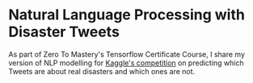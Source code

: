 # Natural Language Processing with Disaster Tweets

As part of Zero To Mastery's Tensorflow Certificate Course, I share my version of NLP modelling for [Kaggle's competition](https://www.kaggle.com/c/nlp-getting-started/overview) on predicting which Tweets are about real disasters and which ones are not.
